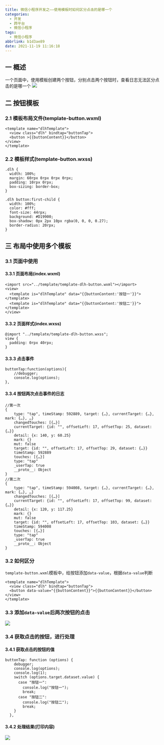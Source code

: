 ```yaml
---
title: 微信小程序开发之——使用模板时如何区分点击的是哪一个
categories:
  - 开发
  - 跨平台
  - 微信小程序
tags:
  - 微信小程序
abbrlink: b1d3ae89
date: 2021-11-19 11:16:18
---
```

## 一 概述

一个页面中，使用模板创建两个按钮，分别点击两个按钮时，查看日志无法区分点击的是哪一个
![][1]

<!--more-->

## 二 按钮模板

### 2.1 模板布局文件(template-button.wxml)

```
<template name="dlhTemplate">
  <view class="dlh" bindtap="buttonTap">
  <button >{{buttonContent}}</button>
</view>
</template>
```

### 2.2 模板样式(template-button.wxss)

```
.dlh {
  width: 100%;
  margin: 60rpx 0rpx 0rpx 0rpx;
  padding: 10rpx 0rpx;
  box-sizing: border-box;
}

.dlh button:first-child {
  width: 100%;
  color: #fff;
  font-size: 44rpx;
  background: #D19900;
  box-shadow: 0px 2px 10px rgba(0, 0, 0, 0.27);
  border-radius: 20rpx;
}
```

## 三 布局中使用多个模板

### 3.1 页面中使用

#### 3.3.1 页面布局(index.wxml)

```
<import src="../template/template-dlh-button.wxml"></import>
<view>
  <template is="dlhTemplate" data="{{buttonContent:'按钮一'}}"></template>
  <template is="dlhTemplate" data="{{buttonContent:'按钮二'}}"></template>
</view>
```

#### 3.3.2 页面样式(index.wxss)

```
@import "../template/template-dlh-button.wxss";
view {
  padding: 0rpx 40rpx;
}
```

#### 3.3.3 点击事件

```
buttonTap:function(options){
    //debugger;
    console.log(options);
},
```

#### 3.3.4 按钮两次点击事件的日志

```
//第一次
{
	type: "tap", timeStamp: 592889, target: {…}, currentTarget: {…}, mark: {…}, …}
	changedTouches: [{…}]
	currentTarget: {id: "", offsetLeft: 17, offsetTop: 25, dataset: {…}}
	detail: {x: 140, y: 60.25}
	mark: {}
	mut: false
	target: {id: "", offsetLeft: 17, offsetTop: 29, dataset: {…}}
	timeStamp: 592889
	touches: [{…}]
	type: "tap"
	_userTap: true
	__proto__: Object
}
//第二次
{
	type: "tap", timeStamp: 594008, target: {…}, currentTarget: {…}, mark: {…}, …}
	changedTouches: [{…}]
	currentTarget: {id: "", offsetLeft: 17, offsetTop: 99, dataset: {…}}
	detail: {x: 120, y: 117.25}
	mark: {}
	mut: false
	target: {id: "", offsetLeft: 17, offsetTop: 103, dataset: {…}}
	timeStamp: 594008
	touches: [{…}]
	type: "tap"
	_userTap: true
	__proto__: Object
}	
```

### 3.2 如何区分

`template-button.wxml`模板中，给按钮添加`data-value`，根据`data-value`判断

```
<template name="dlhTemplate">
  <view class="dlh" bindtap="buttonTap">
  <button data-value="{{buttonContent}}">{{buttonContent}}</button>
</view>
</template>
```

### 3.3 添加`data-value`后两次按钮的点击
![][2]

### 3.4 获取点击的按钮，进行处理

#### 3.4.1 获取点击的按钮的值

```
buttonTap: function (options) {
    debugger;
    console.log(options);
    console.log(1);
    switch (options.target.dataset.value) {
      case "按钮一":
        console.log("按钮一");
        break;
      case "按钮二":
        console.log("按钮二");
        break;
    }
  },
```

#### 3.4.2 处理结果(打印内容)
![][3]


[1]:https://cdn.jsdelivr.net/gh/pgzxc/cdn@master/blog-wechat/wechat-template-button-click-log.png
[2]:https://cdn.jsdelivr.net/gh/pgzxc/cdn@master/blog-wechat/wechat-template-button-data-value-log.png
[3]:https://cdn.jsdelivr.net/gh/pgzxc/cdn@master/blog-wechat/wechat-template-button-click-result.png

